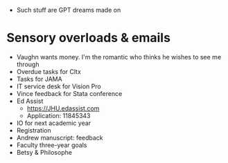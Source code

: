 - Such stuff are GPT dreams made on

# Sensory overloads & emails

- Vaughn wants money. I'm the romantic who thinks he wishes to see me through
- Overdue tasks for Cltx
- Tasks for JAMA 
- IT service desk for Vision Pro
- Vince feedback for Stata conference
- Ed Assist
   - https://JHU.edassist.com
   - Application: 11845343 
- IO for next academic year
- Registration
- Andrew manuscript: feedback
- Faculty three-year goals
- Betsy & Philosophe
